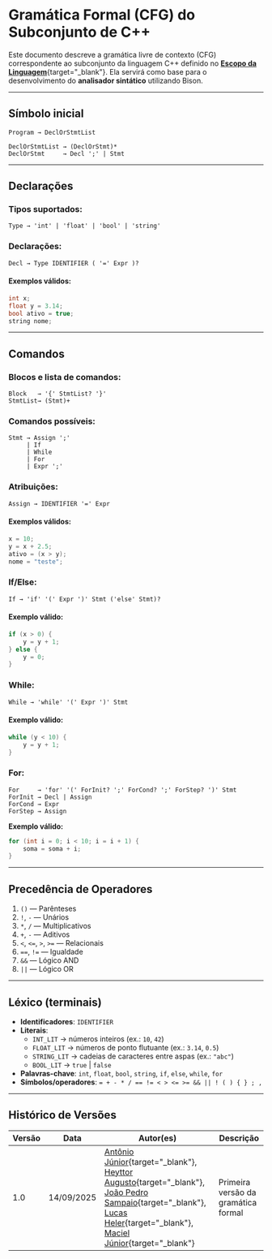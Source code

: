 # Gramática Formal (CFG) do Subconjunto de C++

Este documento descreve a gramática livre de contexto (CFG) correspondente ao subconjunto da linguagem C++ definido no [**Escopo da Linguagem**](./escopo.md){target="_blank"}. Ela servirá como base para o desenvolvimento do **analisador sintático** utilizando Bison.

---

## Símbolo inicial
```
Program → DeclOrStmtList
```

```
DeclOrStmtList → (DeclOrStmt)*
DeclOrStmt     → Decl ';' | Stmt
```

---

## Declarações
### Tipos suportados:
```
Type → 'int' | 'float' | 'bool' | 'string'
```

### Declarações:
```
Decl → Type IDENTIFIER ( '=' Expr )?
```

#### Exemplos válidos:
```cpp
int x;
float y = 3.14;
bool ativo = true;
string nome;
```

---

## Comandos
### Blocos e lista de comandos:
```
Block   → '{' StmtList? '}'
StmtList→ (Stmt)+
```

### Comandos possíveis:
```
Stmt → Assign ';'
     | If
     | While
     | For
     | Expr ';'
```

### Atribuições:
```
Assign → IDENTIFIER '=' Expr
```

#### Exemplos válidos:
```cpp
x = 10;
y = x + 2.5;
ativo = (x > y);
nome = "teste";
```

### If/Else:
```
If → 'if' '(' Expr ')' Stmt ('else' Stmt)?
```

#### Exemplo válido:
```cpp
if (x > 0) {
    y = y + 1;
} else {
    y = 0;
}
```

### While:
```
While → 'while' '(' Expr ')' Stmt
```

#### Exemplo válido:
```cpp
while (y < 10) {
    y = y + 1;
}
```

### For:
```
For     → 'for' '(' ForInit? ';' ForCond? ';' ForStep? ')' Stmt
ForInit → Decl | Assign
ForCond → Expr
ForStep → Assign
```

**Exemplo válido:**
```cpp
for (int i = 0; i < 10; i = i + 1) {
    soma = soma + i;
}
```

---

## Precedência de Operadores

1. `()` — Parênteses
2. `!`, `-` — Unários
3. `*`, `/` — Multiplicativos
4. `+`, `-` — Aditivos
5. `<`, `<=`, `>`, `>=` — Relacionais
6. `==`, `!=` — Igualdade
7. `&&` — Lógico AND
8. `||` — Lógico OR

---

## Léxico (terminais)
- **Identificadores**: `IDENTIFIER`
- **Literais**:
  - `INT_LIT` → números inteiros (ex.: `10`, `42`)
  - `FLOAT_LIT` → números de ponto flutuante (ex.: `3.14`, `0.5`)
  - `STRING_LIT` → cadeias de caracteres entre aspas (ex.: `"abc"`)
  - `BOOL_LIT` → `true` | `false`
- **Palavras-chave**: `int`, `float`, `bool`, `string`, `if`, `else`, `while`, `for`
- **Símbolos/operadores**:
  `= + - * / == != < > <= >= && || ! ( ) { } ; ,`

---

## Histórico de Versões

| Versão | Data       | Autor(es)                     | Descrição                              |
|--------|------------|-------------------------------|----------------------------------------|
| 1.0    | 14/09/2025 | [Antônio Júnior](https://github.com/antonioleaojr){target="_blank"}, [Heyttor Augusto](https://github.com/H3ytt0r62){target="_blank"}, [João Pedro Sampaio](https://github.com/jopesmp){target="_blank"}, [Lucas Heler](https://github.com/Akaeboshi){target="_blank"}, [Maciel Júnior](https://github.com/macieljuniormax){target="_blank"}  | Primeira versão da gramática formal |
